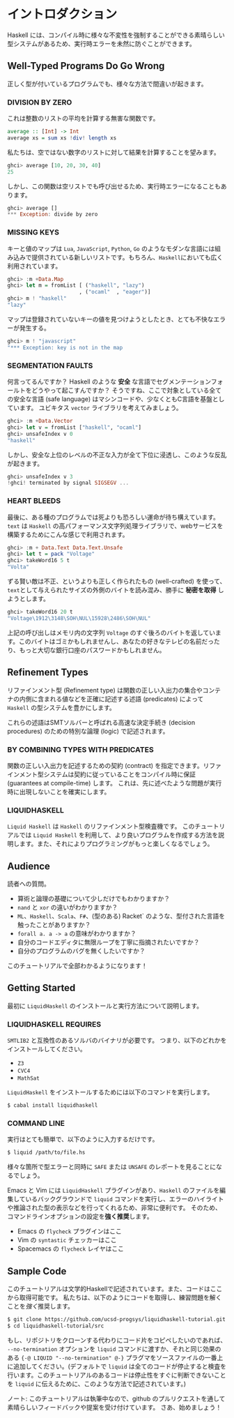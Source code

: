 # イントロダクション

Haskell には、コンパイル時に様々な不変性を強制することができる素晴らしい型システムがあるため、実行時エラーを未然に防ぐことができます。

## Well-Typed Programs Do Go Wrong

正しく型が付いているプログラムでも、様々な方法で間違いが起きます。

### DIVISION BY ZERO
これは整数のリストの平均を計算する無害な関数です。

```haskell
average :: [Int] -> Int
average xs = sum xs !div! length xs
```

私たちは、空ではない数字のリストに対して結果を計算することを望みます。

```haskell
ghci> average [10, 20, 30, 40]
25
```

しかし、この関数は空リストでも呼び出せるため、実行時エラーになることもあります。

```haskell
ghci> average []
*** Exception: divide by zero
```

### MISSING KEYS

キーと値のマップは `Lua`, `JavaScript`, `Python`, `Go` のようなモダンな言語には組み込みで提供されている新しいリストです。もちろん、`Haskell`においても広く利用されています。

```haskell
ghci> :m +Data.Map
ghci> let m = fromList [ ("haskell", "lazy")
                       , ("ocaml"  , "eager")]
ghci> m ! "haskell"
"lazy"
```

マップは登録されていないキーの値を見つけようとしたとき、とても不快なエラーが発生する。

```haskell
ghci> m ! "javascript"
"*** Exception: key is not in the map
```

### SEGMENTATION FAULTS

何言ってるんですか？
Haskell のような **安全** な言語でセグメンテーションフォールトをどうやって起こすんですか？
そうですね、ここで対象としている全ての安全な言語 (safe language) はマシンコードや、少なくともC言語を基盤としています。
ユビキタス `vector` ライブラリを考えてみましょう。

```haskell
ghci> :m +Data.Vector
ghci> let v = fromList ["haskell", "ocaml"]
ghci> unsafeIndex v 0
"haskell"
```

しかし、安全な上位のレベルの不正な入力が全て下位に浸透し、このような反乱が起きます。

```haskell
ghci> unsafeIndex v 3
!ghci! terminated by signal SIGSEGV ...
```

### HEART BLEEDS

最後に、ある種のプログラムでは死よりも恐ろしい運命が待ち構えています。
`text` は `Haskell` の高パフォーマンス文字列処理ライブラリで、webサービスを構築するためにこんな感じで利用されます。

```haskell
ghci> :m + Data.Text Data.Text.Unsafe
ghci> let t = pack "Voltage"
ghci> takeWord16 5 t
"Volta"
```

ずる賢い敵は不正、というよりも正しく作られたもの (well-crafted) を使って、`text`として与えられたサイズの外側のバイトを読み混み、勝手に **秘密を取得** しようとします。

```haskell
ghci> takeWord16 20 t
"Voltage\1912\3148\SOH\NUL\15928\2486\SOH\NUL"
```

上記の呼び出しはメモリ内の文字列 `Voltage` のすぐ後ろのバイトを返しています。このバイトはゴミかもしれませんし、あなたの好きなテレビの名前だったり、もっと大切な銀行口座のパスワードかもしれません。

## Refinement Types
リファインメント型 (Refinement type) は関数の正しい入出力の集合やコンテナの内側に含まれる値などを正確に記述する述語 (predicates) によって `Haskell` の型システムを豊かにします。

これらの述語はSMTソルバーと呼ばれる高速な決定手続き (decision procedures) のための特別な論理 (logic) で記述されます。

### BY COMBINING TYPES WITH PREDICATES

関数の正しい入出力を記述するための契約 (contract) を指定できます。リファインメント型システムは契約に従っていることをコンパイル時に保証 (guarantees at compile-time) します。
これは、先に述べたような問題が実行時に出現しないことを確実にします。

### LIQUIDHASKELL
`Liquid Haskell` は `Haskell` のリファインメント型検査機です。
このチュートリアルでは `Liquid Haskell` を利用して、より良いプログラムを作成する方法を説明します。また、それによりプログラミングがもっと楽しくなるでしょう。


## Audience

読者への質問。

- 算術と論理の基礎について少しだけでもわかりますか？
- `nand` と `xor` の違いがわかりますか？
- `ML`、`Haskell`、`Scala`、`F#`、(型のある) Racket` のような、型付された言語を触ったことがありますか？
- `forall a. a -> a` の意味がわかりますか？
- 自分のコードエディタに無限ループを丁寧に指摘されたいですか？
- 自分のプログラムのバグを無くしたいですか？

このチュートリアルで全部わかるようになります！

## Getting Started

最初に `LiquidHaskell` のインストールと実行方法について説明します。

### LIQUIDHASKELL REQUIRES

`SMTLIB2` と互換性のあるソルバのバイナリが必要です。
つまり、以下のどれかをインストールしてください。

- `Z3`
- `CVC4`
- `MathSat`

`LiquidHaskell` をインストールするためには以下のコマンドを実行します。

```bash
$ cabal install liquidhaskell
```

### COMMAND LINE

実行はとても簡単で、以下のように入力するだけです。

```bash
$ liquid /path/to/file.hs
```

様々な箇所で型エラーと同時に `SAFE` または `UNSAFE` のレポートを見ることになるでしょう。

Emacs と Vim には `LiquidHaskell` プラグインがあり、`Haskell` のファイルを編集しているバックグラウンドで `liquid` コマンドを実行し、エラーのハイライトや推論された型の表示などを行ってくれるため、非常に便利です。
そのため、コマンドラインオプションの設定を**強く推奨**します。

- Emacs の `flycheck` プラグインはここ
- Vim の `syntastic` チェッカーはここ
- Spacemacs の `flycheck` レイヤはここ

## Sample Code

このチュートリアルは文学的Haskellで記述されています。また、コードはここから取得可能です。
私たちは、以下のようにコードを取得し、練習問題を解くことを*強く*推奨します。

```bash
$ git clone https://github.com/ucsd-progsys/liquidhaskell-tutorial.git
$ cd liquidhaskell-tutorial/src
```

もし、リポジトリをクローンする代わりにコード片をコピペしたいのであれば、 `--no-termination` オプションを `liquid` コマンドに渡すか、それと同じ効果のある `{-@ LIQUID "--no-termination" @-}` プラグマをソースファイルの一番上に追加してください。(デフォルトで `liquid` は全てのコードが停止すると検査を行います。このチュートリアルのあるコードは停止性をすぐに判断できないことを `liquid` に伝えるために、このような方法で記述されています。)

ノート: このチュートリアルは執筆中なので、github のプルリクエストを通して素晴らしいフィードバックや提案を受け付けています。
さあ、始めましょう！


